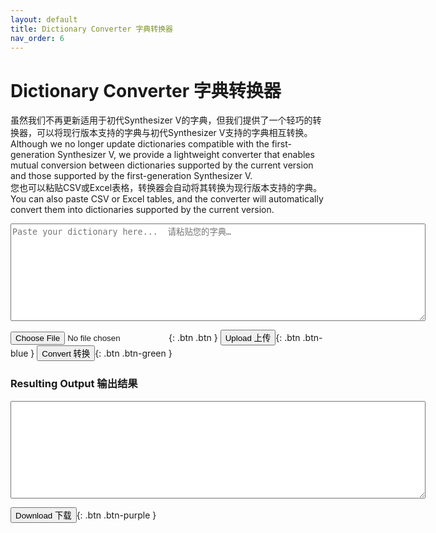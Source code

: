 ```yaml
---
layout: default
title: Dictionary Converter 字典转换器
nav_order: 6
---
```

<script src="https://code.jquery.com/jquery-3.6.0.min.js"></script>  
  
# Dictionary Converter 字典转换器 

虽然我们不再更新适用于初代Synthesizer V的字典，但我们提供了一个轻巧的转换器，可以将现行版本支持的字典与初代Synthesizer V支持的字典相互转换。  
Although we no longer update dictionaries compatible with the first-generation Synthesizer V, we provide a lightweight converter that enables mutual conversion between dictionaries supported by the current version and those supported by the first-generation Synthesizer V.  
您也可以粘贴CSV或Excel表格，转换器会自动将其转换为现行版本支持的字典。  
You can also paste CSV or Excel tables, and the converter will automatically convert them into dictionaries supported by the current version.  
<textarea id="inputText" rows="10" cols="80" placeholder="Paste your dictionary here...  请粘贴您的字典…"></textarea>  
<input type="file" id="fileInput" class="btn" accept=".json,.xml,.csv" />{: .btn .btn }
<button type="button" name="button" class="btn" onclick="uploadAndConvert()">Upload 上传</button>{: .btn .btn-blue }
<button type="button" name="button" class="btn" onclick="convert()">Convert 转换</button>{: .btn .btn-green }  
  
### Resulting Output 输出结果  
<textarea id="outputText" rows="10" cols="80" readonly></textarea>  
<button type="button" name="button" class="btn" onclick="downloadResult()">Download 下载</button>{: .btn .btn-purple }  
  
<script src="converter.js"></script>  

